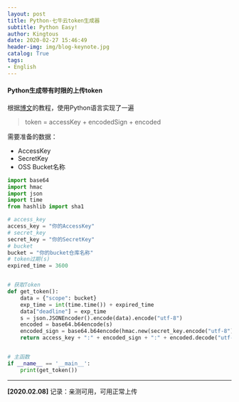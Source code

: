 ```yaml
---
layout: post
title: Python-七牛云token生成器
subtitle: Python Easy!
author: Kingtous
date: 2020-02-27 15:46:49
header-img: img/blog-keynote.jpg
catalog: True
tags:
- English
---
```


#### Python生成带有时限的上传token

根据[博文](https://www.jianshu.com/p/cad7e4e3d5ce)的教程，使用Python语言实现了一遍

> token = accessKey + encodedSign + encoded

需要准备的数据：

- AccessKey
- SecretKey
- OSS Bucket名称

```python
import base64
import hmac
import json
import time
from hashlib import sha1

# access_key
access_key = "你的AccessKey"
# secret_key
secret_key = "你的SecretKey"
# bucket
bucket = "你的bucket仓库名称"
# token过期(s)
expired_time = 3600


# 获取Token
def get_token():
    data = {"scope": bucket}
    exp_time = int(time.time()) + expired_time
    data["deadline"] = exp_time
    s = json.JSONEncoder().encode(data).encode("utf-8")
    encoded = base64.b64encode(s)
    encoded_sign = base64.b64encode(hmac.new(secret_key.encode("utf-8"), encoded, sha1).digest()).decode("utf-8")
    return access_key + ":" + encoded_sign + ":" + encoded.decode("utf-8")


# 主函数
if __name__ == '__main__':
    print(get_token())
```

---

**[2020.02.08]** 记录：亲测可用，可用正常上传